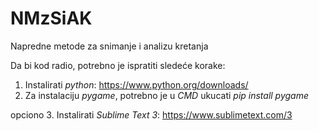 # NMzSiAK
Napredne metode za snimanje i analizu kretanja

Da bi kod radio, potrebno je ispratiti sledeće korake:
1. Instalirati *python*: https://www.python.org/downloads/
2. Za instalaciju *pygame*, potrebno je u *CMD* ukucati *pip install pygame*

opciono
3. Instalirati *Sublime Text 3*: https://www.sublimetext.com/3
